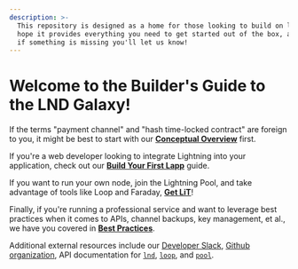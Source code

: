 ```yaml
---
description: >-
  This repository is designed as a home for those looking to build on lnd. We
  hope it provides everything you need to get started out of the box, and that
  if something is missing you'll let us know!
---
```


# Welcome to the Builder's Guide to the LND Galaxy!

If the terms "payment channel" and "hash time-locked contract" are foreign to you, it might be best to start with our [**Conceptual Overview**](conceptual-overview/introduction.md) first.

If you're a web developer looking to integrate Lightning into your application, check out our [**Build Your First Lapp**](build-a-lapp/overview.md) guide.

If you want to run your own node, join the Lightning Pool, and take advantage of tools like Loop and Faraday, [**Get LiT**](intermediate-get-lit/readme.md)!

Finally, if you're running a professional service and want to leverage best practices when it comes to APIs, channel backups, key management, et al., we have you covered in [**Best Practices**](advanced-best-practices/overview.md).

Additional external resources include our [Developer Slack](https://lightning.engineering/slack.html), [Github organization](https://github.com/lightninglabs), API documentation for [`lnd`](https://api.lightning.community/), [`loop`](https://lightning.engineering/loopapi/), and [`pool`](https://lightning.engineering/poolapi/).  


